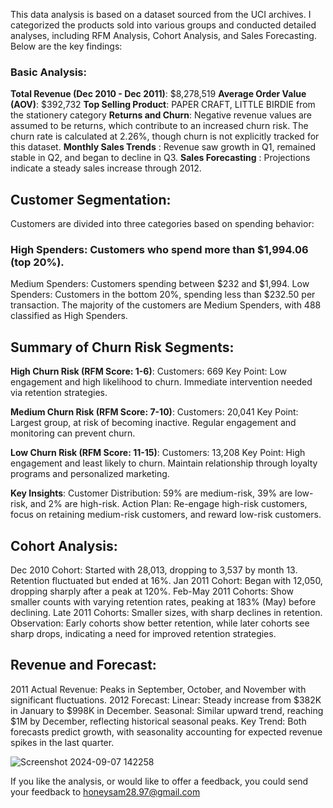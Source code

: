This data analysis is based on a dataset sourced from the UCI archives. I categorized the products sold into various groups and conducted detailed analyses, including RFM Analysis, Cohort Analysis, and Sales Forecasting. 
Below are the key findings:

### Basic Analysis:
**Total Revenue (Dec 2010 - Dec 2011)**: $8,278,519
**Average Order Value (AOV)**: $392,732
**Top Selling Product**: PAPER CRAFT, LITTLE BIRDIE from the stationery category
**Returns and Churn**: Negative revenue values are assumed to be returns, which contribute to an increased churn risk. The churn rate is calculated at 2.26%, though churn is not explicitly tracked for this dataset.
**Monthly Sales Trends** : Revenue saw growth in Q1, remained stable in Q2, and began to decline in Q3.
**Sales Forecasting** : Projections indicate a steady sales increase through 2012.

## Customer Segmentation:
Customers are divided into three categories based on spending behavior:

### High Spenders: Customers who spend more than $1,994.06 (top 20%).
Medium Spenders: Customers spending between $232 and $1,994.
Low Spenders: Customers in the bottom 20%, spending less than $232.50 per transaction.
The majority of the customers are Medium Spenders, with 488 classified as High Spenders.

## Summary of Churn Risk Segments:	
**High Churn Risk (RFM Score: 1-6)**:
Customers: 669
Key Point: Low engagement and high likelihood to churn. Immediate intervention needed via retention strategies.

**Medium Churn Risk (RFM Score: 7-10)**:
Customers: 20,041
Key Point: Largest group, at risk of becoming inactive. Regular engagement and monitoring can prevent churn.

**Low Churn Risk (RFM Score: 11-15)**:
Customers: 13,208
Key Point: High engagement and least likely to churn. Maintain relationship through loyalty programs and personalized marketing.

**Key Insights**:
Customer Distribution: 59% are medium-risk, 39% are low-risk, and 2% are high-risk.
Action Plan: Re-engage high-risk customers, focus on retaining medium-risk customers, and reward low-risk customers.

## Cohort Analysis:
Dec 2010 Cohort: Started with 28,013, dropping to 3,537 by month 13. Retention fluctuated but ended at 16%.
Jan 2011 Cohort: Began with 12,050, dropping sharply after a peak at 120%.
Feb-May 2011 Cohorts: Show smaller counts with varying retention rates, peaking at 183% (May) before declining.
Late 2011 Cohorts: Smaller sizes, with sharp declines in retention.
Observation: Early cohorts show better retention, while later cohorts see sharp drops, indicating a need for improved retention strategies.

## Revenue and Forecast:
2011 Actual Revenue: Peaks in September, October, and November with significant fluctuations.
2012 Forecast:
Linear: Steady increase from $382K in January to $998K in December.
Seasonal: Similar upward trend, reaching $1M by December, reflecting historical seasonal peaks.
Key Trend: Both forecasts predict growth, with seasonality accounting for expected revenue spikes in the last quarter.

![Screenshot 2024-09-07 142258](https://github.com/user-attachments/assets/dda12064-d2d9-41ee-bce6-cc108f5434ec)

If you like the analysis, or would like to offer a feedback, you could send your feedback to honeysam28.97@gmail.com 
